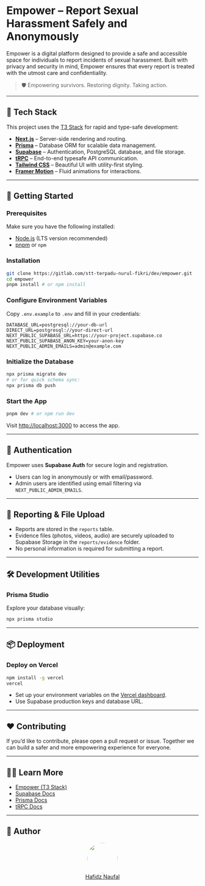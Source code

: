 # Empower – Report Sexual Harassment Safely and Anonymously

Empower is a digital platform designed to provide a safe and accessible space for individuals to report incidents of sexual harassment. Built with privacy and security in mind, Empower ensures that every report is treated with the utmost care and confidentiality.

> 🛡️ Empowering survivors. Restoring dignity. Taking action.

---

## 🧰 Tech Stack

This project uses the [T3 Stack](https://create.t3.gg/) for rapid and type-safe development:

- **[Next.js](https://nextjs.org/)** – Server-side rendering and routing.
- **[Prisma](https://prisma.io/)** – Database ORM for scalable data management.
- **[Supabase](https://supabase.com/)** – Authentication, PostgreSQL database, and file storage.
- **[tRPC](https://trpc.io/)** – End-to-end typesafe API communication.
- **[Tailwind CSS](https://tailwindcss.com/)** – Beautiful UI with utility-first styling.
- **[Framer Motion](https://www.framer.com/motion/)** – Fluid animations for interactions.

---

## 🚀 Getting Started

### Prerequisites
Make sure you have the following installed:

- [Node.js](https://nodejs.org/en/) (LTS version recommended)
- [pnpm](https://pnpm.io/) or `npm`

### Installation

```bash
git clone https://gitlab.com/stt-terpadu-nurul-fikri/dev/empower.git
cd empower
pnpm install # or npm install
```

### Configure Environment Variables

Copy `.env.example` to `.env` and fill in your credentials:

```env
DATABASE_URL=postgresql://your-db-url
DIRECT_URL=postgresql://your-direct-url
NEXT_PUBLIC_SUPABASE_URL=https://your-project.supabase.co
NEXT_PUBLIC_SUPABASE_ANON_KEY=your-anon-key
NEXT_PUBLIC_ADMIN_EMAILS=admin@example.com
```

### Initialize the Database

```bash
npx prisma migrate dev
# or for quick schema sync:
npx prisma db push
```

### Start the App

```bash
pnpm dev # or npm run dev
```

Visit [http://localhost:3000](http://localhost:3000) to access the app.

---

## 🔐 Authentication

Empower uses **Supabase Auth** for secure login and registration.

- Users can log in anonymously or with email/password.
- Admin users are identified using email filtering via `NEXT_PUBLIC_ADMIN_EMAILS`.

---

## 🧾 Reporting & File Upload

- Reports are stored in the `reports` table.
- Evidence files (photos, videos, audio) are securely uploaded to Supabase Storage in the `reports/evidence` folder.
- No personal information is required for submitting a report.

---

## 🛠️ Development Utilities

### Prisma Studio

Explore your database visually:

```bash
npx prisma studio
```

---

## 📦 Deployment

### Deploy on Vercel

```bash
npm install -g vercel
vercel
```

- Set up your environment variables on the [Vercel dashboard](https://vercel.com/dashboard).
- Use Supabase production keys and database URL.

---

## ❤️ Contributing

If you’d like to contribute, please open a pull request or issue. Together we can build a safer and more empowering experience for everyone.

---

## 🙋‍♀️ Learn More

- [Empower (T3 Stack)](https://create.t3.gg/)
- [Supabase Docs](https://supabase.com/docs)
- [Prisma Docs](https://www.prisma.io/docs)
- [tRPC Docs](https://trpc.io/docs)

---

## 👤 Author

<div align="center">
  <img src="https://avatars.githubusercontent.com/hafidznaufl?s=100" width="80" style="border-radius: 50%;" />
  <br />
  <a href="https://github.com/hafidznaufl">Hafidz Naufal</a>
</div>